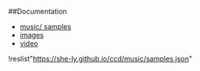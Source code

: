 ##Documentation

+ [music/ samples](music/README.md)
+ [images](images/README.md)
+ [video](video/README.md)
  
!reslist"https://she-ly.github.io/ccd/music/samples.json"


